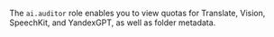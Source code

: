 The `ai.auditor` role enables you to view quotas for Translate, Vision, SpeechKit, and YandexGPT, as well as folder metadata.